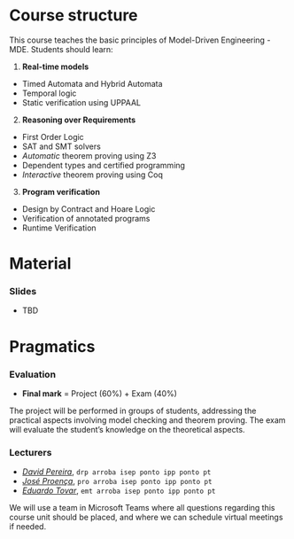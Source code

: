 # Course structure
This course teaches the basic principles of Model-Driven Engineering - MDE. Students should learn:

<!-- 
1. The need for formal methods in critical system’s development
2. Real-time models: Timed Automata and Hybrid Automata, Temporal logic, static verification of programs using UPPAAL
3. Reasoning over requirements: First Order Logic, SAT and SMT solvers (including useful SMT theories), Automatic theorem proving using Z3, Dependent types and certified programming, Interactive theorem proving using Coq
4. Program verification: Design by Contract and Hoare Logic, Verification of programs using dedicated program verification frameworks, Runtime Verification.
 -->

1. __Real-time models__
  - Timed Automata and Hybrid Automata
  - Temporal logic
  - Static verification using UPPAAL

2. __Reasoning over Requirements__
  - First Order Logic
  - SAT and SMT solvers 
  - _Automatic_ theorem proving using Z3
  - Dependent types and certified programming
  - _Interactive_ theorem proving using Coq

3. __Program verification__
  - Design by Contract and Hoare Logic
  - Verification of annotated programs
  - Runtime Verification

<!-- 
# Syllabus
 -->

# Material

### Slides

<ul>
  <li> <!-- <a href="slides/..."> -->
    TBD
  <!-- </a> --> </li>
</ul>


<!-- 
### Exercises and Assignments
<ul>
  <li><a href="assignments/a1-sets-pl-fol.pdf">Exercises on Logic (individual)</a>
    <ul><li>
      <a href="assignments/a1-pl-rules.pdf">Compilation of logic rules</a>
    </li>
    </ul>
  </li>
  <li><a href="assignments/a1-modelling.pdf">A1: Modelling Behaviour (group)</a></li>
  <li><a href="assignments/a2-verification.pdf">A2: Analysing Behaviour (group)</a></li>
  <li><a href="assignments/a3-requirements.pdf">A3: Requirement analysis (group)</a></li>
</ul>
 -->

<!-- 
### Useful links
 -->
<!-- - [Visual Paradigm](https://www.visual-paradigm.com) -->
<!-- 
- [mCRL2](https://www.mcrl2.org)
 -->
 <!-- - [Z3 in Python](https://ericpony.github.io/z3py-tutorial/guide-examples.htm) -->

<!-- 
### Bibliography
 -->
 <!-- - [__SysML Distilled: A Brief Guide (2013)__](https://www.amazon.com/SysML-Distilled-Systems-Modeling-Language/dp/0321927869),
  by Lenny Delligatti
  [![link to pdf](assets/img/PDF.png)](https://app.ute.edu.ec/content/4915-114-4-1-6-19/SysML%20Distilled_%20A%20Brief%20Guide%20-%20Lenny%20Delligatti.pdf)
 -->
<!-- 
- [__Reactive Systems: Modelling, Specification and Verification (2007)__](http://www.cambridge.org/us/academic/subjects/computer-science/programming-languages-and-applied-logic/reactive-systems-modelling-specification-and-verification"),
  by Luca Aceto et al.
  [![link to pdf](assets/img/PDF.png)](http://www.cs.ioc.ee/yik/schools/win2007/ingolfsdottir/sv-book-part1.pdf)

- [__Modeling and Analysis of Communicating Systems (2014)__](https://mitpress.mit.edu/books/modeling-and-analysis-communicating-systems),
  by Jan Friso Groote and Mohammad Reza Mousavi
  [![link to pdf](assets/img/PDF.png)](https://www.researchgate.net/publication/228689169_Modelling_and_analysis_of_communicating_systems)
 -->

# Pragmatics


### Evaluation

 * __Final mark__ = Project (60%) + Exam (40%)

The project will be performed in groups of students, addressing the practical aspects involving model checking and theorem proving. The exam will evaluate the student’s knowledge on the theoretical aspects.


<!-- 
### Deadlines
 -->

### Lecturers

- [_David Pereira_](http://www.cister.isep.ipp.pt/people/david_pereira/),
  `drp arroba isep ponto ipp ponto pt`
- [_José Proença_](https://jose.proenca.org),
  `pro arroba isep ponto ipp ponto pt`
- [_Eduardo Tovar_](https://www.dei.isep.ipp.pt/~emt/),
  `emt arroba isep ponto ipp ponto pt`



 We will use a team in Microsoft Teams where all questions regarding this course unit should be placed, and where we can schedule virtual meetings if needed.

